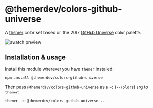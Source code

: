 # @themerdev/colors-github-universe

A [themer](https://github.com/themerdev/themer) color set based on the 2017 [GitHub Universe](https://githubuniverse.com/) color palette.

![swatch preview](https://cdn.jsdelivr.net/gh/themerdev/themer@399430ac7b58691dc436761b1a03614898df92ba/assets/preview/themer-colors-github-universe-dark-swatch.svg)

## Installation & usage

Install this module wherever you have `themer` installed:

    npm install @themerdev/colors-github-universe

Then pass `@themerdev/colors-github-universe` as a `-c` (`--colors`) arg to `themer`:

    themer -c @themerdev/colors-github-universe ...
